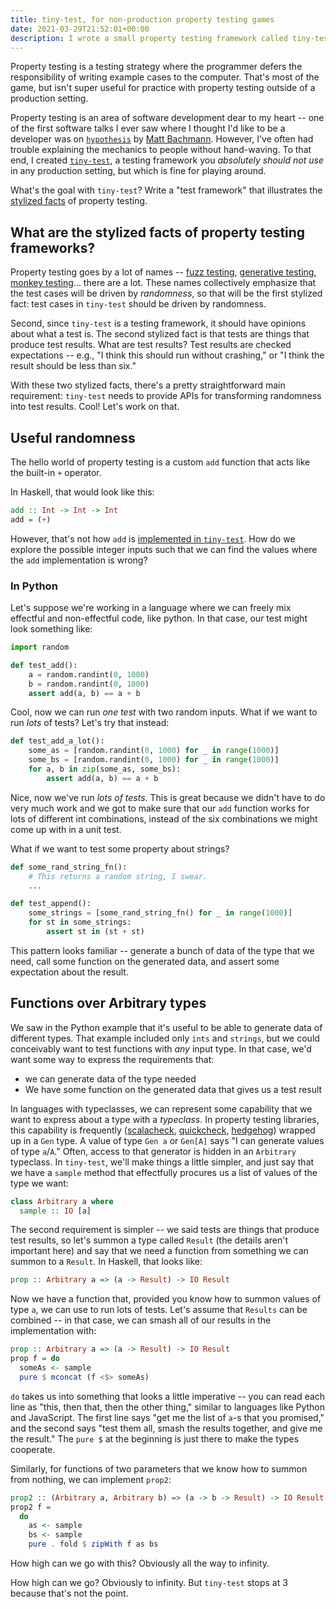 ```yaml
---
title: tiny-test, for non-production property testing games
date: 2021-03-29T21:52:01+00:00
description: I wrote a small property testing framework called tiny-test to explore / verify my understanding of / teach property testing.
---
```


Property testing is a testing strategy where the programmer defers the
responsibility of writing example cases to the computer. That's most of the
game, but isn't super useful for practice with property testing outside
of a production setting.

Property
testing is an area of software development dear to my heart -- one of the first
software talks I ever saw where I thought I'd like to be a developer was on
[`hypothesis`] by [Matt Bachmann]. However, I've often
had trouble explaining the mechanics to people without hand-waving. To that end, 
I created [`tiny-test`], a testing framework
you _absolutely should not use_ in any production setting, but which is fine for playing
around.

What's the goal with `tiny-test`? Write a "test framework" that illustrates the
[stylized facts] of property testing.

## What are the stylized facts of property testing frameworks?

Property testing goes by a lot of names -- [fuzz testing], [generative testing],
[monkey testing]... there are a lot. These names collectively emphasize that the test cases
will be driven by _randomness_, so that will be the first stylized fact:
test cases in `tiny-test` should be driven by randomness.

Second, since `tiny-test` is a testing framework, it should have opinions about what
a test is. The second stylized fact is that tests are things that produce test results.
What are test results? Test results are checked expectations -- e.g., "I think this
should run without crashing," or "I think the result should be less than six."

With these two stylized facts, there's a pretty straightforward main requirement:
`tiny-test` needs to provide APIs for transforming randomness into test results. Cool! Let's
work on that.

## Useful randomness

The hello world of property testing is a custom `add` function that acts like the built-in
`+` operator.

In Haskell, that would look like this:

```haskell
add :: Int -> Int -> Int
add = (+)
```

However, that's not how `add` is [implemented in `tiny-test`]. How do
we explore the possible integer inputs such that we can find the values where the `add` implementation
is wrong?

### In Python

Let's suppose we're working in a language where we can freely mix effectful and non-effectful code,
like python. In that case, our test might look something like:

```python
import random

def test_add():
    a = random.randint(0, 1000)
    b = random.randint(0, 1000)
    assert add(a, b) == a + b
```

Cool, now we can run _one test_ with two random inputs. What if we want to run _lots_ of tests?
Let's try that instead:

```python
def test_add_a_lot():
    some_as = [random.randint(0, 1000) for _ in range(1000)]
    some_bs = [random.randint(0, 1000) for _ in range(1000)]
    for a, b in zip(some_as, some_bs):
        assert add(a, b) == a + b
```

Nice, now we've run _lots of tests_. This is great because we didn't have to do very much work and
we got to make sure that our `add` function works for lots of different int combinations, instead
of the six combinations we might come up with in a unit test.

What if we want to test some property about strings?

```python
def some_rand_string_fn():
    # This returns a random string, I swear.
    ...

def test_append():
    some_strings = [some_rand_string_fn() for _ in range(1000)]
    for st in some_strings:
        assert st in (st + st)
```

This pattern looks familiar -- generate a bunch of data of the type that we need,
call some function on the generated data, and assert some expectation about the result.

## Functions over Arbitrary types

We saw in the Python example that it's useful to be able to generate data of different types.
That example included only `ints` and `strings`, but we could conceivably want to test functions
with _any_ input type. In that case, we'd want some way to express the requirements that:

* we can generate data of the type needed
* We have some function on the generated data that gives us a test result

In languages with typeclasses, we can represent some capability that we want to express about
a type with a _typeclass_. In property testing libraries, this capability is frequently
([scalacheck], [quickcheck], [hedgehog]) wrapped up in a `Gen` type. A value of type `Gen a`
or `Gen[A]` says "I can generate values of type `a`/`A`." Often, access to that generator
is hidden in an `Arbitrary` typeclass. In `tiny-test`, we'll make things a little simpler,
and just say that we have a `sample` method that effectfully procures us a list of values
of the type we want:

```haskell
class Arbitrary a where
  sample :: IO [a]
```

The second requirement is simpler -- we said tests are things that produce test results, so let's
summon a type called `Result` (the details aren't important here) and say that we need a function
from something we can summon to a `Result`. In Haskell, that looks like:

```haskell
prop :: Arbitrary a => (a -> Result) -> IO Result
```

Now we have a function that, provided you know how to summon values of type `a`, we can use to
run lots of tests. Let's assume that `Results` can be combined -- in that case, we can smash
all of our results in the implementation with:

```haskell
prop :: Arbitrary a => (a -> Result) -> IO Result
prop f = do
  someAs <- sample
  pure $ mconcat (f <$> someAs)
```

`do` takes us into something that looks a little imperative -- you can read each line as "this, then
that, then the other thing," similar to languages like Python and JavaScript.
The first line says "get me the list of `a`-s that you promised," and the second says "test them all,
smash the results together, and give me the result." The `pure $` at the beginning is just there to
make the types cooperate.

Similarly, for functions of two parameters that we know how to summon from nothing, we can implement
`prop2`:

```haskell
prop2 :: (Arbitrary a, Arbitrary b) => (a -> b -> Result) -> IO Result
prop2 f =
  do
    as <- sample
    bs <- sample
    pure . fold $ zipWith f as bs
```

How high can we go with this? Obviously all the way to infinity.

How high can we go? Obviously to infinity. But `tiny-test` stops at 3 because that's not the point.

[`hypothesis`]: https://hypothesis.readthedocs.io/en/latest/
[Matt Bachmann]: https://www.youtube.com/watch?v=jvwfDdgg93E
[`tiny-test`]: https://github.com/jisantuc/tiny-test/
[stylized facts]: https://en.wikipedia.org/wiki/Stylized_fact
[fuzz testing]: https://en.wikipedia.org/wiki/Fuzzing
[generative testing]: https://medium.com/geckoboard-under-the-hood/how-generative-testing-changed-the-way-we-qa-geckoboard-b4a48a193449
[monkey testing]: https://en.wikipedia.org/wiki/Monkey_testing
[typeclasses]: http://learnyouahaskell.com/types-and-typeclasses
[implemented in `tiny-test`]: https://github.com/jisantuc/tiny-test/blob/master/src/Lib.hs
[hedgehog]: https://hackage.haskell.org/package/hedgehog-1.0.5/docs/Hedgehog-Internal-Gen.html
[quickcheck]: https://hackage.haskell.org/package/QuickCheck-2.14.2/docs/Test-QuickCheck-Gen.html
[scalacheck]: https://github.com/typelevel/scalacheck/blob/main/src/main/scala/org/scalacheck/Gen.scala